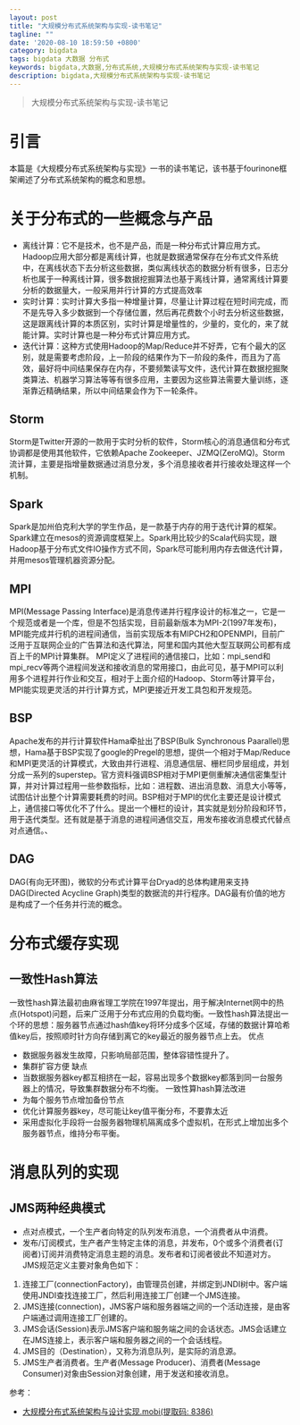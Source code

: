 ```yaml
---
layout: post
title: "大规模分布式系统架构与实现-读书笔记"
tagline: ""
date: '2020-08-10 18:59:50 +0800'
category: bigdata
tags: bigdata 大数据 分布式
keywords: bigdata,大数据,分布式系统,大规模分布式系统架构与实现-读书笔记
description: bigdata,大规模分布式系统架构与实现-读书笔记
---
```

> 大规模分布式系统架构与实现-读书笔记
# 引言
本篇是《大规模分布式系统架构与实现》一书的读书笔记，该书基于fourinone框架阐述了分布式系统架构的概念和思想。
<!-- more -->

# 关于分布式的一些概念与产品
- 离线计算：它不是技术，也不是产品，而是一种分布式计算应用方式。Hadoop应用大部分都是离线计算，也就是数据通常保存在分布式文件系统中，在离线状态下去分析这些数据，类似离线状态的数据分析有很多，日志分析也属于一种离线计算，很多数据挖掘算法也基于离线计算，通常离线计算要分析的数据量大，一般采用并行计算的方式提高效率
- 实时计算：实时计算大多指一种增量计算，尽量让计算过程在短时间完成，而不是先导入多少数据到一个存储位置，然后再花费数个小时去分析这些数据，这是跟离线计算的本质区别，实时计算是增量性的，少量的，变化的，来了就能计算。实时计算也是一种分布式计算应用方式。
- 迭代计算：这种方式使用Hadoop的Map/Reduce并不好弄，它有个最大的区别，就是需要考虑阶段，上一阶段的结果作为下一阶段的条件，而且为了高效，最好将中间结果保存在内存，不要频繁读写文件，迭代计算在数据挖掘聚类算法、机器学习算法等等有很多应用，主要因为这些算法需要大量训练，逐渐靠近精确结果，所以中间结果会作为下一轮条件。
## Storm
Storm是Twitter开源的一款用于实时分析的软件，Storm核心的消息通信和分布式协调都是使用其他软件，它依赖Apache Zookeeper、JZMQ(ZeroMQ)。Storm流计算，主要是指增量数据通过消息分发，多个消息接收者并行接收处理这样一个机制。
## Spark
Spark是加州伯克利大学的学生作品，是一款基于内存的用于迭代计算的框架。Spark建立在mesos的资源调度框架上。Spark用比较少的Scala代码实现，跟Hadoop基于分布式文件IO操作方式不同，Spark尽可能利用内存去做迭代计算，并用mesos管理机器资源分配。
## MPI
MPI(Message Passing Interface)是消息传递并行程序设计的标准之一，它是一个规范或者是一个库，但是不包括实现，目前最新版本为MPI-2(1997年发布)，MPI能完成并行机的进程间通信，当前实现版本有MIPCH2和OPENMPI，目前广泛用于互联网企业的广告算法和迭代算法，阿里和国内其他大型互联网公司都有成百上千的MPI计算集群。
MPI定义了进程间的通信接口，比如：mpi_send和mpi_recv等两个进程间发送和接收消息的常用接口，由此可见，基于MPI可以利用多个进程并行作业和交互，相对于上面介绍的Hadoop、Storm等计算平台，MPI能实现更灵活的并行计算方式，MPI更接近开发工具包和开发规范。
## BSP
Apache发布的并行计算软件Hama牵扯出了BSP(Bulk Synchronous Paarallel)思想，Hama基于BSP实现了google的Pregel的思想，提供一个相对于Map/Reduce和MPI更灵活的计算模式，大致由并行进程、消息通信层、栅栏同步层组成，并划分成一系列的superstep。官方资料强调BSP相对于MPI更侧重解决通信密集型计算，并对计算过程用一些参数指标，比如：进程数、进出消息数、消息大小等等，试图估计出整个计算需要耗费的时间。BSP相对于MPI的优化主要还是设计模式上，通信接口等优化不了什么。提出一个栅栏的设计，其实就是划分阶段和环节，用于迭代类型。还有就是基于消息的进程间通信交互，用发布接收消息模式代替点对点通信。、
## DAG
DAG(有向无环图)，微软的分布式计算平台Dryad的总体构建用来支持DAG(Directed Acycline Graph)类型的数据流的并行程序。DAG最有价值的地方是构成了一个任务并行流的概念。

# 分布式缓存实现
## 一致性Hash算法
一致性hash算法最初由麻省理工学院在1997年提出，用于解决Internet网中的热点(Hotspot)问题，后来广泛用于分布式应用的负载均衡。一致性hash算法提出一个环的思想：服务器节点通过hash值key将环分成多个区域，存储的数据计算哈希值key后，按照顺时针方向存储到离它的key最近的服务器节点上去。
优点
- 数据服务器发生故障，只影响局部范围，整体容错性提升了。
- 集群扩容方便
缺点
- 当数据服务器key都互相挤在一起，容易出现多个数据key都落到同一台服务器上的情况，导致集群数据分布不均衡。
一致性算hash算法改进
- 为每个服务节点增加备份节点
- 优化计算服务器key，尽可能让key值平衡分布，不要靠太近
- 采用虚拟化手段将一台服务器物理机隔离成多个虚拟机，在形式上增加出多个服务器节点，维持分布平衡。
# 消息队列的实现
## JMS两种经典模式
- 点对点模式，一个生产者向特定的队列发布消息，一个消费者从中消费。
- 发布/订阅模式，生产者产生特定主体的消息，并发布，0个或多个消费者(订阅者)订阅并消费特定消息主题的消息。发布者和订阅者彼此不知道对方。
JMS规范定义主要对象角色如下：
1. 连接工厂(connectionFactory)，由管理员创建，并绑定到JNDI树中。客户端使用JNDI查找连接工厂，然后利用连接工厂创建一个JMS连接。
2. JMS连接(connection)，JMS客户端和服务器端之间的一个活动连接，是由客户端通过调用连接工厂创建的。
3. JMS会话(Session)表示JMS客户端和服务端之间的会话状态。JMS会话建立在JMS连接上，表示客户端和服务器之间的一个会话线程。
4. JMS目的（Destination），又称为消息队列，是实际的消息源。
5. JMS生产者消费者。生产者(Message Producer)、消费者(Message Consumer)对象由Session对象创建，用于发送和接收消息。

参考：
- [大规模分布式系统架构与设计实现.mobi(提取码: 8386)]( https://pan.baidu.com/s/1x91pu9cW2Qyy-w_NYXdQJQ)
